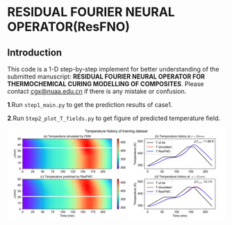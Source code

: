 # RESIDUAL FOURIER NEURAL OPERATOR(ResFNO)

## Introduction

This code is a 1-D step-by-step implement for better understanding of the submitted manuscript: **RESIDUAL FOURIER NEURAL OPERATOR FOR
THERMOCHEMICAL CURING MODELLING OF COMPOSITES**.  Please contact cgx@nuaa.edu.cn if there is any mistake or confusion. 

**1**.Run `step1_main.py` to get the prediction results of case1. 

**2**.Run `Step2_plot_T_fields.py` to get figure of predicted temperature field. 

![Fig-2d_T_Test_ID_1.svg](Fig/Fig-2d_T_Test_ID_1.svg)

